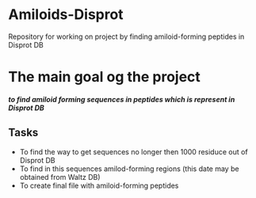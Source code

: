 # Amiloids-Disprot
Repository for working on project by finding amiloid-forming peptides in Disprot DB

# The main goal og the project 

##### to find amiloid forming sequences in peptides which is represent in *Disprot DB*

## Tasks

- To find the way to get sequences no longer then 1000 residuce out of Disprot DB
- To find in this sequences amilod-forming regions (this date may be obtained from Waltz DB)
- To create final file with amiloid-forming peptides